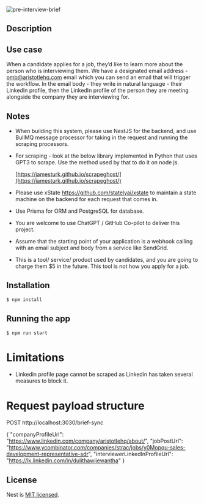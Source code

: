 ![pre-interview-brief](https://user-images.githubusercontent.com/27579184/233307058-7bc01779-30c5-46fd-963e-3475281908b5.jpg)


## Description

## Use case

When a candidate applies for a job, they’d like to learn more about the person who is interviewing them. We have a designated email address - pmb@aristotlehq.com email which you can send an email that will trigger the workflow. In the email body - they write in natural language - their LinkedIn profile, then the LinkedIn profile of the person they are meeting alongside the company they are interviewing for.

## Notes

- When building this system, please use NestJS for the backend, and use BullMQ message processor for taking in the request and running the scraping processors.
- For scraping - look at the below library implemented in Python that uses GPT3 to scrape. Use the method used by that to do it on node js.
    
    [https://jamesturk.github.io/scrapeghost/](https://jamesturk.github.io/scrapeghost/)
    
- Please use xState https://github.com/statelyai/xstate to maintain a state machine on the backend for each request that comes in.
- Use Prisma for ORM and PostgreSQL for database.
- You are welcome to use ChatGPT / GitHub Co-pilot to deliver this project.
- Assume that the starting point of your application is a webhook calling with an email subject and body from a service like SendGrid.
- This is a tool/ service/ product used by candidates, and you are going to charge them $5 in the future. This tool is not how you apply for a job.

## Installation

```bash
$ npm install
```

## Running the app

```bash
$ npm run start
```

# Limitations
- Linkedin profile page cannot be scraped as Linkedin has taken several measures to block it.

# Request payload structure
POST http://localhost:3030/brief-sync

{
    "companyProfileUrl": "https://www.linkedin.com/company/aristotlehq/about/",
    "jobPostUrl": "https://www.ycombinator.com/companies/strac/jobs/y0Mopqu-sales-development-representative-sdr",
    "interviewerLinkedInProfileUrl": "https://lk.linkedin.com/in/dulithawijewantha"
}

## License

Nest is [MIT licensed](LICENSE).
